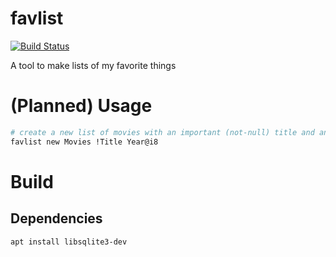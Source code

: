 # favlist
[![Build Status](https://travis-ci.com/spenserblack/favlist.svg?branch=master)](https://travis-ci.com/spenserblack/favlist)

A tool to make lists of my favorite things

# (Planned) Usage
```bash
# create a new list of movies with an important (not-null) title and an 8-bit integer year
favlist new Movies !Title Year@i8
```

# Build
## Dependencies
```bash
apt install libsqlite3-dev
```
